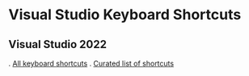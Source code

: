 # Visual Studio Keyboard Shortcuts


## Visual Studio 2022

. [All keyboard shortcuts](all-shortcut-list.html)
. [Curated list of shortcuts](curated-shortcut-list.html)  

